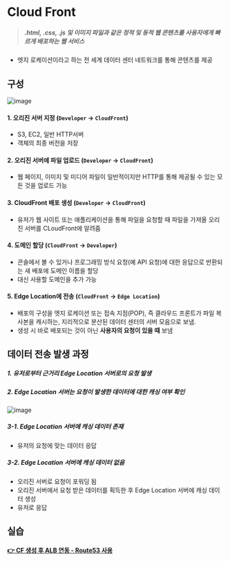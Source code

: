 # Cloud Front
> ##### .html, .css, .js 및 이미지 파일과 같은 정적 및 동적 웹 콘텐츠를 사용자에게 빠르게 배포하는 웹 서비스

- 엣지 로케이션이라고 하는 전 세계 데이터 센터 네트워크를 통해 콘텐츠를 제공

## 구성

![image](https://user-images.githubusercontent.com/79209568/170406283-3bd1e72e-dcd6-473c-9400-6b293774eba2.png)
#### 1. 오리진 서버 지정 (`Developer` → `CloudFront`)
- S3, EC2, 일반 HTTP서버
- 객체의 최종 버전을 저장
#### 2. 오리진 서버에 파일 업로드 (`Developer` → `CloudFront`)
- 웹 페이지, 이미지 및 미디어 파일이 일반적이지만 HTTP를 통해 제공될 수 있는 모든 것을 업로드 가능
#### 3. CloudFront 배포 생성 (`Developer` → `CloudFront`)
- 유저가 웹 사이트 또는 애플리케이션을 통해 파일을 요청할 때 파일을 가져올 오리진 서버를 CLoudFront에 알려줌

#### 4. 도메인 할당 (`CloudFront` → `Developer`)
- 콘솔에서 볼 수 있거나 프로그래밍 방식 요청(예 API 요청)에 대한 응답으로 반환되는 새 배포에 도메인 이름을 할당
- 대신 사용할 도메인을 추가 가능

#### 5. Edge Location에 전송 (`CloudFront` → `Edge Location`)
- 배포의 구성을 엣지 로케이션 또는 접속 지점(POP), 즉 클라우드 프론트가 파일 복사본을 캐시하는, 지리적으로 분산된 데이터 센터의 서버 모음으로 보냄.
- 생성 시 바로 배포되는 것이 아닌 **사용자의 요청이 있을 때** 보냄

## 데이터 전송 발생 과정

##### 1. 유저로부터 근거리 Edge Location 서버로의 요청 발생
##### 2. Edge Location 서버는 요청이 발생한 데이터에 대한 캐싱 여부 확인
![image](https://user-images.githubusercontent.com/79209568/170420001-c3b6f1bb-34a8-4cb5-b3eb-9b5b5496ada0.png)
##### 3-1. Edge Location 서버에 캐싱 데이터 존재
- 유저의 요청에 맞는 데이터 응답
##### 3-2. Edge Location 서버에 캐싱 데이터 없음
- 오리진 서버로 요청이 포워딩 됨
- 오리진 서버에서 요청 받은 데이터를 획득한 후 Edge Location 서버에 캐싱 데이터 생성
- 유저로 응답

## 실습
#### [👉 CF 생성 후 ALB 연동 - Route53 사용]()
